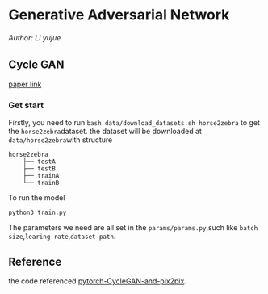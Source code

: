# Generative Adversarial Network
######  Author:   Li yujue 
## Cycle GAN
[paper link](https://arxiv.org/pdf/1703.10593.pdf)

### Get start
Firstly, you need to run 
``` bash data/download_datasets.sh horse2zebra ```
to get the `horse2zebra`dataset.
the dataset will be downloaded at `data/horse2zebra`with structure

```
horse2zebra
    ├── testA
    ├── testB
    ├── trainA
    └── trainB
```
To run the model

```
python3 train.py
```
The parameters we need are all set in the ```params/params.py```,such like `batch size`,`learing rate`,`dataset path`.


## Reference
the code referenced [pytorch-CycleGAN-and-pix2pix](https://github.com/junyanz/pytorch-CycleGAN-and-pix2pix).